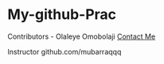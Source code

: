 # My-github-Prac
Contributors -
Olaleye Omobolaji
[Contact Me](mailto:bolaleye21@egmail.com)

Instructor 
github.com/mubarraqqq
